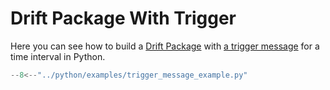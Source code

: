 # Drift Package With Trigger

Here you can see how to build a [Drift Package](../api/common.md) with [a trigger message](../api/triggering.md) for a
time interval in Python.

```py title="python/examples/trigger_message_example.py"
--8<--"../python/examples/trigger_message_example.py"
```

